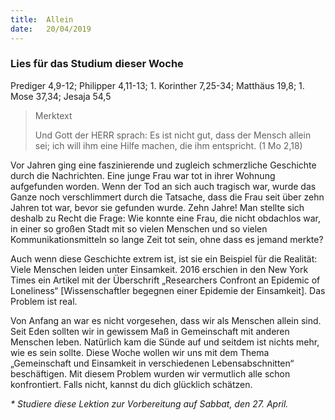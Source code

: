 ```yaml
---
title:  Allein
date:   20/04/2019
---
```


### Lies für das Studium dieser Woche

Prediger 4,9-12; Philipper 4,11-13; 1. Korinther 7,25-34; Matthäus 19,8; 1. Mose 37,34; Jesaja 54,5

> <p>Merktext</p>
> Und Gott der HERR sprach: Es ist nicht gut, dass der Mensch allein sei; ich will ihm eine Hilfe machen, die ihm entspricht. (1 Mo 2,18)

Vor Jahren ging eine faszinierende und zugleich schmerzliche Geschichte durch die Nachrichten. Eine junge Frau war tot in ihrer Wohnung aufgefunden worden. Wenn der Tod an sich auch tragisch war, wurde das Ganze noch verschlimmert durch die Tatsache, dass die Frau seit über zehn Jahren tot war, bevor sie gefunden wurde. Zehn Jahre! Man stellte sich deshalb zu Recht die Frage: Wie konnte eine Frau, die nicht obdachlos war, in einer so großen Stadt mit so vielen Menschen und so vielen Kommunikationsmitteln so lange Zeit tot sein, ohne dass es jemand merkte?

Auch wenn diese Geschichte extrem ist, ist sie ein Beispiel für die Realität: Viele Menschen leiden unter Einsamkeit. 2016 erschien in den New York Times ein Artikel mit der Überschrift „Researchers Confront an Epidemic of Loneliness“ [Wissenschaftler begegnen einer Epidemie der Einsamkeit]. Das Problem ist real.

Von Anfang an war es nicht vorgesehen, dass wir als Menschen allein sind. Seit Eden sollten wir in gewissem Maß in Gemeinschaft mit anderen Menschen leben. Natürlich kam die Sünde auf und seitdem ist nichts mehr, wie es sein sollte. Diese Woche wollen wir uns mit dem Thema „Gemeinschaft und Einsamkeit in verschiedenen Lebensabschnitten“ beschäftigen. Mit diesem Problem wurden wir vermutlich alle schon konfrontiert. Falls nicht, kannst du dich glücklich schätzen.

_* Studiere diese Lektion zur Vorbereitung auf Sabbat, den 27. April._
